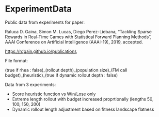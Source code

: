 # ExperimentData
Public data from experiments for paper:

Raluca D. Gaina, Simon M. Lucas, Diego Perez-Liebana, “Tackling Sparse Rewards in Real-Time Games with Statistical Forward Planning Methods”, AAAI Conference on Artificial Intelligence (AAAI-19), 2019, accepted.

https://rdgain.github.io/publications

File format:

(true if rhea : false)\_(rollout depth)\_(population size)\_(FM call budget)\_(heuristic)\_(true if dynamic rollout depth : false)

Data from 3 experiments:
- Score heuristic function vs Win/Lose only
- Extreme length rollout with budget increased proprtionally (lengths 50, 100, 150, 200)
- Dynamic rollout length adjustment based on fitness landscape flatness
